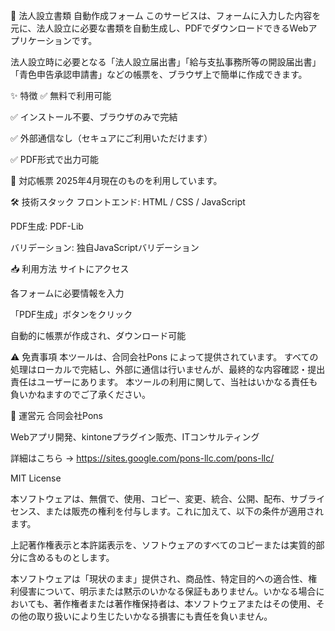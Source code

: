 📄 法人設立書類 自動作成フォーム
このサービスは、フォームに入力した内容を元に、法人設立に必要な書類を自動生成し、PDFでダウンロードできるWebアプリケーションです。

法人設立時に必要となる「法人設立届出書」「給与支払事務所等の開設届出書」「青色申告承認申請書」などの帳票を、ブラウザ上で簡単に作成できます。

✨ 特徴
✅ 無料で利用可能

✅ インストール不要、ブラウザのみで完結

✅ 外部通信なし（セキュアにご利用いただけます）

✅ PDF形式で出力可能


🧾 対応帳票
2025年4月現在のものを利用しています。


🛠️ 技術スタック
フロントエンド: HTML / CSS / JavaScript

PDF生成: PDF-Lib

バリデーション: 独自JavaScriptバリデーション

📥 利用方法
サイトにアクセス

各フォームに必要情報を入力

「PDF生成」ボタンをクリック

自動的に帳票が作成され、ダウンロード可能

⚠️ 免責事項
本ツールは、合同会社Pons によって提供されています。
すべての処理はローカルで完結し、外部に通信は行いませんが、最終的な内容確認・提出責任はユーザーにあります。
本ツールの利用に関して、当社はいかなる責任も負いかねますのでご了承ください。

🏢 運営元
合同会社Pons

Webアプリ開発、kintoneプラグイン販売、ITコンサルティング

詳細はこちら → https://sites.google.com/pons-llc.com/pons-llc/

MIT License

本ソフトウェアは、無償で、使用、コピー、変更、統合、公開、配布、サブライセンス、または販売の権利を付与します。これに加えて、以下の条件が適用されます。

上記著作権表示と本許諾表示を、ソフトウェアのすべてのコピーまたは実質的部分に含めるものとします。

本ソフトウェアは「現状のまま」提供され、商品性、特定目的への適合性、権利侵害について、明示または黙示のいかなる保証もありません。いかなる場合においても、著作権者または著作権保持者は、本ソフトウェアまたはその使用、その他の取り扱いにより生じたいかなる損害にも責任を負いません。
